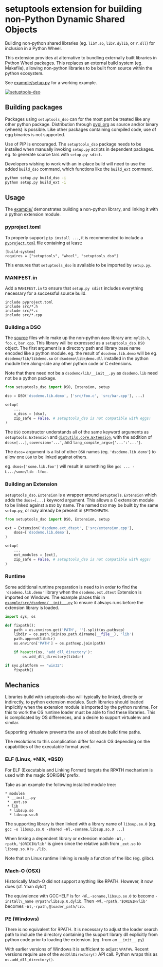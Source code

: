 # setuptools extension for building non-Python Dynamic Shared Objects

Building non-python shared libraries (eg. `libY.so`, `libY.dylib`, or `Y.dll`) for inclusion in a Python Wheel.

This extension provides at alternative to bundling externally built
libraries in Python Wheel packages.  This replaces an external
build system (eg. Makefile), allowing non-python libraries to be
built from source within the python ecosystem.

See [example/setup.py](example/setup.py) for a working example.

[![setuptools-dso](https://github.com/mdavidsaver/setuptools_dso/workflows/setuptools-dso/badge.svg)](https://github.com/mdavidsaver/setuptools_dso/actions)

## Building packages

Packages using `setuptools_dso` can for the most part be treated like any other python package.
Distribution through [pypi.org](https://pypi.org/) as source and/or binary (wheels) is possible.
Like other packages containing compiled code, use of egg binaries is not supported.

Use of PIP is encouraged.
The `setuptools_dso` package needs to be installed when manually invoking `setup.py` scripts in dependent packages.
eg. to generate source tars with `setup.py sdist`.

Developers wishing to work with an in-place build will need to use the added `build_dso` command,
which functions like the `build_ext` command.

```sh
python setup.py build_dso -i
python setup.py build_ext -i
```

## Usage

The [example/](example/) demonstrates building a non-python library,
and linking it with a python extension module.

### pyproject.toml

To properly support `pip install ...`, it is recommended to include a
[`pyproject.toml`](https://www.python.org/dev/peps/pep-0518/)
file containing at least:

```
[build-system]
requires = ["setuptools", "wheel", "setuptools_dso"]
```

This ensures that `setuptools_dso` is available to be imported by `setup.py`.

### MANIFEST.in

Add a `MANIFEST.in` to ensure that `setup.py sdist` includes everything necessary
for a successful source build.

```
include pyproject.toml
include src/*.h
include src/*.c
include src/*.cpp
```

### Building a DSO

The [source](example/src/) files while make up the non-python `demo` library are: `mylib.h`, `foo.c`, `bar.cpp`.
This library will be expressed as a `setuptools_dso.DSO` object.
The first argument is a directory path and library base name encoded like a python module.
eg. the result of `dsodemo.lib.demo` will be eg. `dsodemo/lib/libdemo.so` or `dsodemo\lib\demo.dll`
installed in the python module tree along-side any other python code or C extensions.

Note that there need not be a `dsodemo/lib/__init__.py` as `dsodemo.lib` need not be a python package.

```py
from setuptools_dso import DSO, Extension, setup

dso = DSO('dsodemo.lib.demo', ['src/foo.c', 'src/bar.cpp'], ...)

setup(
    ...
    x_dsos = [dso],
    zip_safe = False, # setuptools_dso is not compatible with eggs!
)
```

The `DSO` constructor understands all of the same keyword arguments as `setuptools.Extension`
and [`distutils.core.Extension`](https://docs.python.org/3/distutils/apiref.html#distutils.core.Extension),
with the addition of `dsos=[...]`, `soversion='...'`, and `lang_compile_args={'...':'...'}`.

The `dsos=` argument is a list of other `DSO` names (eg. `'dsodemo.lib.demo'`) to allow
one `DSO` to be linked against others.

eg. `dsos=['some.lib.foo']` will result in something like `gcc ... -L.../some/lib -lfoo`.

### Building an Extension

`setuptools_dso.Extension` is a wrapper around `setuptools.Extension` which adds the `dsos=[...]` keyword argument.
This allows a C extension module to be linked against a `DSO` by name.
The named `DSO` may be built by the same `setup.py`, or may already be present in `$PYTHONPATH`.

```py
from setuptools_dso import DSO, Extension, setup

ext = Extension('dsodemo.ext.dtest', ['src/extension.cpp'],
    dsos=['dsodemo.lib.demo'],
)

setup(
    ...
    ext_modules = [ext],
    zip_safe = False, # setuptools_dso is not compatible with eggs!
)
```

### Runtime

Some additional runtime preparation is need to in order to find the `'dsodemo.lib.demo'` library
when the `dsodemo.ext.dtest` Extension is imported on Windows.
The example places this in [`example/src/dsodemo/__init__.py`](example/src/dsodemo/__init__.py)
to ensure it always runs before the extension library is loaded.

```py
import sys, os

def fixpath():
    path = os.environ.get('PATH', '').split(os.pathsep)
    libdir = os.path.join(os.path.dirname(__file__), 'lib')
    path.append(libdir)
    os.environ['PATH'] = os.pathsep.join(path)

    if hasattr(os, 'add_dll_directory'):
        os.add_dll_directory(libdir)

if sys.platform == "win32":
    fixpath()
```

## Mechanics

Libraries build with setuptools-dso will typically be linked, directly or indirectly, to python extension modules.
Such libraries should loaded implicitly when the extension module is imported by the python runtime.
For this to work the OS runtime loader must be able to find these libraries.
This is complicated by OS differences, and a desire to support virtualenv and similar.

Supporting virtualenv prevents the use of absolute build time paths.

The resolutions to this complication differ for each OS depending on the
capabilities of the executable format used.

### ELF (Linux, *NIX, *BSD)

For ELF (Executable and Linking Format) targets the RPATH mechanism is used with the magic $ORIGIN/ prefix.

Take as an example the following installed module tree:

```
* modulea
 * __init__.py
 * _ext.so
 * lib
  * libsup.so
  * libsup.so.0
```

The supporting library is then linked with a library name of `libsup.so.0`
(eg. `gcc -o libsup.so.0 -shared -Wl,-soname,libsup.so.0 ...`)

When linking a dependent library or extension module `-Wl,-rpath,'$ORIGIN/lib'`
is given since the relative path from `_ext.so` to `libsup.so.0` is `./lib`.

Note that on Linux runtime linking is really a function of the libc (eg. glibc).

### Mach-O (OSX)

Historically Mach-O did not support anything like RPATH.
However, it now does (cf. 'man dyld')

The equivalence with GCC+ELF is for `-Wl,-soname,libsup.so.0` to become `-install\_name @rpath/libsup.0.dylib`.
Then `-Wl,-rpath,'$ORIGIN/lib'` becomes `-Wl,-rpath,@loader_path/lib`.

### PE (Windows)

There is no equivalent for RPATH.
It is necessary to adjust the loader search path to include the directory
containing the support library dll explicitly from python code prior to loading the extension.
(eg. from an `__init__.py`)

With earlier versions of Windows it is sufficient to adjust `%PATH%`.
Recent versions require use of the `AddDllDirectory()` API call.
Python wraps this as `os.add_dll_directory()`.
